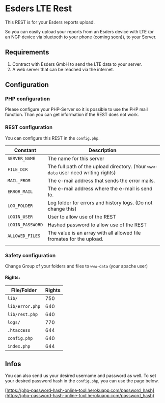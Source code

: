 # Esders LTE Rest

This REST is for your Esders reports upload.

So you can easily upload your reports from an Esders device with LTE (or an NGP device via bluetooth to your phone (coming soon)), to your Server.

## Requirements

1. Contract with Esders GmbH to send the LTE data to your server.
2. A web server that can be reached via the internet.

## Configuration

### PHP configuration

Please configure your PHP-Server so it is possible to use the PHP mail function. Than you can get information if the REST does not work.

### REST configuration

You can configure this REST in the `config.php`.

|Constant|Description|
|--|--|
|`SERVER_NAME`|The name for this server|
|`FILE_DIR`|The full path of the upload directory. (Your `www-data` user need writing rights)|
|`MAIL_FROM`|The e-mail address that sends the error mails.|
|`ERROR_MAIL`|The e-mail address where the e-mail is send to.|
|`LOG_FOLDER`|Log folder for errors and history logs. (Do not change this)|
|`LOGIN_USER`|User to allow use of the REST|
|`LOGIN_PASSWORD`|Hashed password to allow use of the REST|
|`ALLOWED_FILES`|The value is an array with all allowed file fromates for the upload.|
|||

### Safety configuration

Change Group of your folders and files to `www-data` (your apache user)

#### Rights:

|File/Folder|Rights|
|--|--|
|`lib/`|750|
|`lib/error.php`|640|
|`lib/rest.php`|640|
|`logs/`|770|
|`.htaccess`|644|
|`config.php`|640|
|`index.php`|644|

## Infos

You can also send us your desired username and password as well.
To set your desired password hash in the `config.php`, you can use the page below.

[https://php-password-hash-online-tool.herokuapp.com/password_hash](https://php-password-hash-online-tool.herokuapp.com/password_hash)
